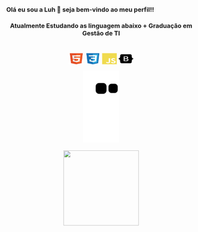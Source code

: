 ### Olá eu sou a Luh 🥰 seja bem-vindo ao meu perfil!!


<h3  align="center"> Atualmente Estudando as linguagem abaixo + Graduação em Gestão de TI<h3>
<div style="display: inline_block" align="center" ><br>
  
  
 
  <img align="center" alt="Luh-HTML" height="30" width="40" src="https://raw.githubusercontent.com/devicons/devicon/master/icons/html5/html5-original.svg">
   <img align="center" alt="Luh-CSS" height="30" width="40" src="https://raw.githubusercontent.com/devicons/devicon/master/icons/css3/css3-original.svg">
  <img align="center" alt="Luh-Js" height="30" width="40" src="https://raw.githubusercontent.com/devicons/devicon/master/icons/javascript/javascript-plain.svg">
   <img align="center" alt="Luh-Bt" height="30" width="40" src="https://raw.githubusercontent.com/devicons/devicon/master/icons/bootstrap/bootstrap-plain.svg">
 
![Snake animation](https://github.com/rafaballerini/rafaballerini/blob/output/github-contribution-grid-snake.svg)
  
  <img  src="https://user-images.githubusercontent.com/90657609/153277502-55d820bb-aec6-4243-9524-b8080186d95d.gif" width="200" height="200" align="center">

</div>


